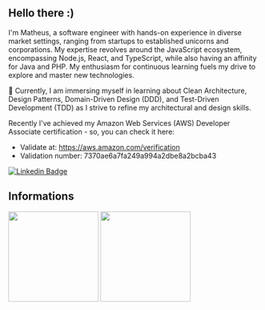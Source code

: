 ## Hello there :)

I'm Matheus, a software engineer with hands-on experience in diverse market settings, ranging from startups to established unicorns and corporations. My expertise revolves around the JavaScript ecosystem, encompassing Node.js, React, and TypeScript, while also having an affinity for Java and PHP. My enthusiasm for continuous learning fuels my drive to explore and master new technologies.

🔭 Currently, I am immersing myself in learning about Clean Architecture, Design Patterns, Domain-Driven Design (DDD), and Test-Driven Development (TDD) as I strive to refine my architectural and design skills.

Recently I've achieved my Amazon Web Services (AWS) Developer Associate certification - so, you can check it here: 
- Validate at: https://aws.amazon.com/verification
- Validation number: 7370ae6a7fa249a994a2dbe8a2bcba43

[![Linkedin Badge](https://img.shields.io/badge/-LinkedIn-blue?style=flat&logo=LinkedIn&logoColor=white)](https://www.linkedin.com/in/matheus-guermandi-ribeiro-85354a156/)

## Informations

<div>
  <img height="180em" src="https://github-readme-stats.vercel.app/api?username=matheusguermandi&show_icons=true&theme=dark"/>
  <img height="180em" src="https://github-readme-stats.vercel.app/api/top-langs/?username=matheusguermandi&layout=compact&langs_count=6&theme=dark"/>
</div>

